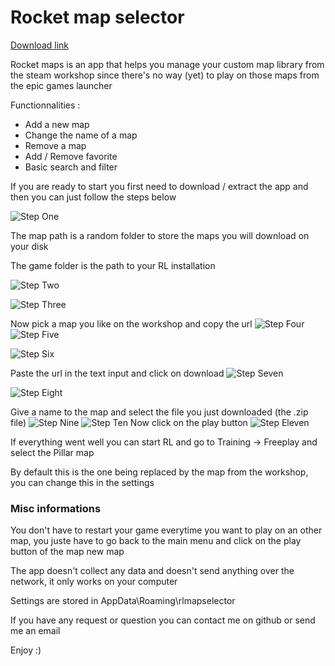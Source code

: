 # Rocket map selector

[Download link](https://www.file.io/download/7unnjFu3sU8P)

Rocket maps is an app that helps you manage your custom map library from the steam workshop since there's no way (yet) to play on those maps from the epic games launcher

Functionnalities :

- Add a new map
- Change the name of a map
- Remove a map
- Add / Remove favorite
- Basic search and filter

If you are ready to start you first need to download / extract the app and then you can just follow the steps below

![Step One](captures/1.PNG)

The map path is a random folder to store the maps you will download on your disk

The game folder is the path to your RL installation

![Step Two](captures/2.PNG)

![Step Three](captures/workshop/7.PNG)

Now pick a map you like on the workshop and copy the url
![Step Four](captures/workshop/8.PNG)
![Step Five](captures/workshop/9.PNG)

![Step Six](captures/workshop/10.PNG)

Paste the url in the text input and click on download
![Step Seven](captures/workshop/11.PNG)

![Step Eight](captures/3.PNG)

Give a name to the map and select the file you just downloaded (the .zip file)
![Step Nine](captures/4.PNG)
![Step Ten](captures/5.png)
Now click on the play button
![Step Eleven](captures/6.png)

If everything went well you can start RL and go to
Training -> Freeplay and select the Pillar map

By default this is the one being replaced by the map from the workshop, you can change this in the settings

### Misc informations

You don't have to restart your game everytime you want to play on an other map, you juste have to go back to the main menu and click on the play button of the map new map

The app doesn't collect any data and doesn't send anything over the network, it only works on your computer

Settings are stored in AppData\Roaming\rlmapselector

If you have any request or question you can contact me on github or send me an email

Enjoy :)
